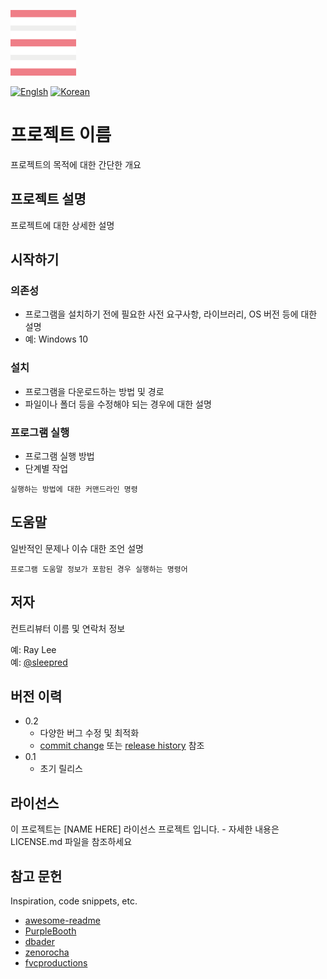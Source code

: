 ![LOGO](./docs/images/logo.png)

[![Englsh](https://img.shields.io/badge/language-English-orange.svg)](README.md) [![Korean](https://img.shields.io/badge/language-Korean-blue.svg)](README_kr.md)

# 프로젝트 이름

프로젝트의 목적에 대한 간단한 개요

## 프로젝트 설명

프로젝트에 대한 상세한 설명

## 시작하기

### 의존성

* 프로그램을 설치하기 전에 필요한 사전 요구사항, 라이브러리, OS 버전 등에 대한 설명
* 예: Windows 10

### 설치

* 프로그램을 다운로드하는 방법 및 경로
* 파일이나 폴더 등을 수정해야 되는 경우에 대한 설명

### 프로그램 실행

* 프로그램 실행 방법
* 단계별 작업
```
실행하는 방법에 대한 커맨드라인 명령
```

## 도움말

일반적인 문제나 이슈 대한 조언 설명
```
프로그램 도움말 정보가 포함된 경우 실행하는 명령어
```

## 저자

컨트리뷰터 이름 및 연락처 정보

예: Ray Lee   
예: [@sleepred](https://twitter.com/sleepred)

## 버전 이력

* 0.2
    * 다양한 버그 수정 및 최적화
    * [commit change]() 또는 [release history]() 참조
* 0.1
    * 초기 릴리스

## 라이선스

이 프로젝트는 [NAME HERE] 라이선스 프로젝트 입니다. - 자세한 내용은 LICENSE.md 파일을 참조하세요

## 참고 문헌

Inspiration, code snippets, etc.
* [awesome-readme](https://github.com/matiassingers/awesome-readme)
* [PurpleBooth](https://gist.github.com/PurpleBooth/109311bb0361f32d87a2)
* [dbader](https://github.com/dbader/readme-template)
* [zenorocha](https://gist.github.com/zenorocha/4526327)
* [fvcproductions](https://gist.github.com/fvcproductions/1bfc2d4aecb01a834b46)
